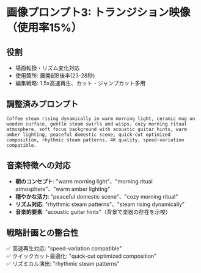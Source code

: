 # 画像プロンプト3: トランジション映像（使用率15%）

## 役割
- 場面転換・リズム変化対応
- 使用箇所: 展開部B後半(23-28秒)
- 編集戦略: 1.5x高速再生、カット・ジャンプカット多用

## 調整済みプロンプト
```
Coffee steam rising dynamically in warm morning light, ceramic mug on wooden surface, gentle steam swirls and wisps, cozy morning ritual atmosphere, soft focus background with acoustic guitar hints, warm amber lighting, peaceful domestic scene, quick-cut optimized composition, rhythmic steam patterns, 4K quality, speed-variation compatible.
```

## 音楽特徴への対応
- **朝のコンセプト**: "warm morning light"、"morning ritual atmosphere"、"warm amber lighting"
- **穏やかな活力**: "peaceful domestic scene"、"cozy morning ritual"
- **リズム対応**: "rhythmic steam patterns"、"steam rising dynamically"
- **音楽的要素**: "acoustic guitar hints"（背景で楽器の存在を示唆）

## 戦略計画との整合性
✅ 高速再生対応: "speed-variation compatible"  
✅ クイックカット最適化: "quick-cut optimized composition"  
✅ リズミカル演出: "rhythmic steam patterns"